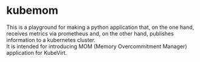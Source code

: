 # kubemom
This is a playground for making a python application that, on the one hand, receives metrics via prometheus and, on the other hand, publishes information to a kubernetes cluster.  
It is intended for introducing MOM (Memory Overcommitment Manager) application for KubeVirt.
